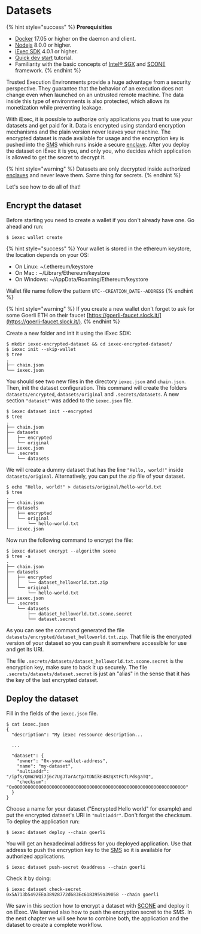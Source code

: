 # Datasets

{% hint style="success" %}
**Prerequisities**

* [Docker](https://docs.docker.com/install/) 17.05 or higher on the daemon and client.
* [Nodejs](https://nodejs.org) 8.0.0 or higher.
* [iExec SDK](https://www.npmjs.com/package/iexec) 4.0.1 or higher.
* [Quick dev start](../quick-start-for-developers.md) tutorial.
* Familiarity with the basic concepts of [Intel® SGX](intel-sgx-technology.md#intel-r-software-guard-extension-intel-r-sgx) and [SCONE](scone-framework.md#scone-framework) framework.
{% endhint %}

Trusted Execution Environments provide a huge advantage from a security perspective. They guarantee that the behavior of an execution does not change even when launched on an untrusted remote machine. The data inside this type of environments is also protected, which allows its monetization while preventing leakage.

With iExec, it is possible to authorize only applications you trust to use your datasets and get paid for it. Data is encrypted using standard encryption mechanisms and the plain version never leaves your machine. The encrypted dataset is made available for usage and the encryption key is pushed into the [SMS](scone-framework.md#secret-management-service-sms) which runs inside a secure [enclave](intel-sgx-technology.md#enclave). After you deploy the dataset on iExec it is you, and only you, who decides which application is allowed to get the secret to decrypt it.

{% hint style="warning" %}
Datasets are only decrypted inside authorized [enclaves](intel-sgx-technology.md#enclave) and never leave them. Same thing for secrets.
{% endhint %}

Let's see how to do all of that!

## Encrypt the dataset

Before starting you need to create a wallet if you don't already have one. Go ahead and run:

```text
$ iexec wallet create
```

{% hint style="success" %}
Your wallet is stored in the ethereum keystore, the location depends on your OS:

* On Linux: ~/.ethereum/keystore
* On Mac : ~/Library/Ethereum/keystore
* On Windows: ~/AppData/Roaming/Ethereum/keystore

Wallet file name follow the pattern `UTC--CREATION_DATE--ADDRESS`
{% endhint %}

{% hint style="warning" %}
If you create a new wallet don't forget to ask for some Goerli ETH on their faucet [https://goerli-faucet.slock.it/](https://goerli-faucet.slock.it/).
{% endhint %}

Create a new folder and init it using the iExec SDK:

```text
$ mkdir iexec-encrypted-dataset && cd iexec-encrypted-dataset/
$ iexec init --skip-wallet
$ tree
.
├── chain.json
└── iexec.json
```

You should see two new files in the directory `iexec.json` and `chain.json`. Then, init the dataset configuration. This command will create the folders `datasets/encrypted`, `datasets/original` and `.secrets/datasets`. A new section `"dataset"` was added to the `iexec.json` file.

```text
$ iexec dataset init --encrypted
$ tree
.
├── chain.json
├── datasets
│   ├── encrypted
│   └── original
├── iexec.json
└── .secrets
    └── datasets
```

We will create a dummy dataset that has the line `"Hello, world!"` inside `datasets/original`. Alternatively, you can put the zip file of your dataset.

```text
$ echo "Hello, world!" > datasets/original/hello-world.txt
$ tree
.
├── chain.json
├── datasets
│   ├── encrypted
│   └── original
│       └── hello-world.txt
└── iexec.json
```

Now run the following command to encrypt the file:

```text
$ iexec dataset encrypt --algorithm scone
$ tree -a
.
├── chain.json
├── datasets
│   ├── encrypted
│   │   └── dataset_helloworld.txt.zip
│   └── original
│       └── hello-world.txt
├── iexec.json
└── .secrets
    └── datasets
        ├── dataset_helloworld.txt.scone.secret
        └── dataset.secret
```

As you can see the command generated the file `datasets/encrypted/dataset_helloworld.txt.zip`. That file is the encrypted version of your dataset so you can push it somewhere accessible for use and get its URI.

The file `.secrets/datasets/dataset_helloworld.txt.scone.secret` is the encryption key, make sure to back it up securely. The file `.secrets/datasets/dataset.secret` is just an "alias" in the sense that it has the key of the last encrypted dataset.

## Deploy the dataset

Fill in the fields of the `iexec.json` file.

```text
$ cat iexec.json
{
  "description": "My iExec ressource description...
  
  ...
  
  "dataset": {
    "owner": "0x-your-wallet-address",
    "name": "my-dataset",
    "multiaddr": "/ipfs/QmW2WQi7j6c7UgJTarActp7tDNikE4B2qXtFCfLPdsgaTQ",
    "checksum": "0x0000000000000000000000000000000000000000000000000000000000000000"
  }
}
```

Choose a name for your dataset \("Encrypted Hello world" for example\) and put the encrypted dataset's URI in `"multiaddr"`. Don't forget the checksum. To deploy the application run:

```text
$ iexec dataset deploy --chain goerli
```

You will get an hexadecimal address for you deployed application. Use that address to push the encryption key to the [SMS](scone-framework.md#secret-management-service-sms) so it is available for authorized applications.

```text
$ iexec dataset push-secret 0xaddress --chain goerli
```

Check it by doing:

```text
$ iexec dataset check-secret 0x5A713b5492EEa38928772d683Ec6183959a39058 --chain goerli
```

We saw in this section how to encrypt a dataset with [SCONE](scone-framework.md#scone-framework) and deploy it on iExec. We learned also how to push the encryption secret to the SMS. In the next chapter we will see how to combine both, the application and the dataset to create a complete workflow.





























